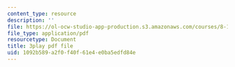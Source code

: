 ```yaml
---
content_type: resource
description: ''
file: https://ol-ocw-studio-app-production.s3.amazonaws.com/courses/8-13-14-experimental-physics-i-ii-junior-lab-fall-2016-spring-2017/1092b589a2f0f40f61e4e0ba5edfd84e_cP0IeaqnAjU.pdf
file_type: application/pdf
resourcetype: Document
title: 3play pdf file
uid: 1092b589-a2f0-f40f-61e4-e0ba5edfd84e
---
```

